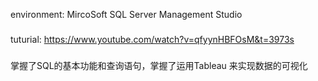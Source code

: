 environment: MircoSoft SQL Server Management Studio 
###
tuturial: https://www.youtube.com/watch?v=qfyynHBFOsM&t=3973s

###
掌握了SQL的基本功能和查询语句，掌握了运用Tableau 来实现数据的可视化
